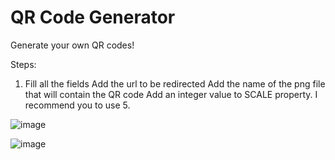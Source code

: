 # QR Code Generator
Generate your own QR codes!

Steps:

1. Fill all the fields
Add the url to be redirected
Add the name of the png file that will contain the QR code
Add an integer value to SCALE property. I recommend you to use 5.

![image](https://user-images.githubusercontent.com/89426850/176270287-036ebe2f-48dc-4d11-9715-832c95eb24e6.png)


![image](https://user-images.githubusercontent.com/89426850/176270368-8b2f4496-5ad1-4afc-ad1c-907b225accaf.png)
